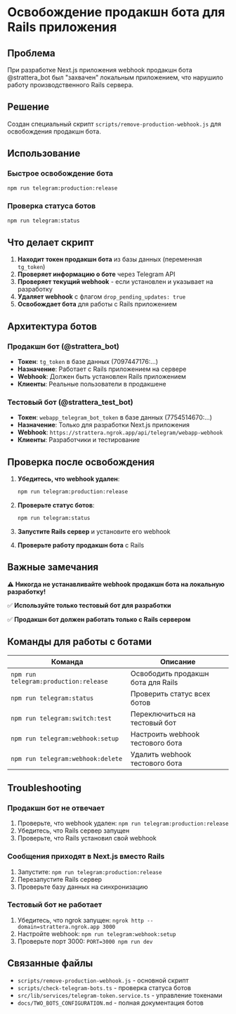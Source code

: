 # Освобождение продакшн бота для Rails приложения

## Проблема

При разработке Next.js приложения webhook продакшн бота @strattera_bot был "захвачен" локальным приложением, что нарушило работу производственного Rails сервера.

## Решение

Создан специальный скрипт `scripts/remove-production-webhook.js` для освобождения продакшн бота.

## Использование

### Быстрое освобождение бота
```bash
npm run telegram:production:release
```

### Проверка статуса ботов
```bash
npm run telegram:status
```

## Что делает скрипт

1. **Находит токен продакшн бота** из базы данных (переменная `tg_token`)
2. **Проверяет информацию о боте** через Telegram API
3. **Проверяет текущий webhook** - если установлен и указывает на разработку
4. **Удаляет webhook** с флагом `drop_pending_updates: true`
5. **Освобождает бота** для работы с Rails приложением

## Архитектура ботов

### Продакшн бот (@strattera_bot)
- **Токен**: `tg_token` в базе данных (7097447176:...)
- **Назначение**: Работает с Rails приложением на сервере
- **Webhook**: Должен быть установлен Rails приложением
- **Клиенты**: Реальные пользователи в продакшене

### Тестовый бот (@strattera_test_bot)  
- **Токен**: `webapp_telegram_bot_token` в базе данных (7754514670:...)
- **Назначение**: Только для разработки Next.js приложения
- **Webhook**: `https://strattera.ngrok.app/api/telegram/webapp-webhook`
- **Клиенты**: Разработчики и тестирование

## Проверка после освобождения

1. **Убедитесь, что webhook удален**:
   ```bash
   npm run telegram:production:release
   ```

2. **Проверьте статус ботов**:
   ```bash
   npm run telegram:status
   ```

3. **Запустите Rails сервер** и установите его webhook

4. **Проверьте работу продакшн бота** с Rails

## Важные замечания

⚠️ **Никогда не устанавливайте webhook продакшн бота на локальную разработку!**

✅ **Используйте только тестовый бот для разработки**

✅ **Продакшн бот должен работать только с Rails сервером**

## Команды для работы с ботами

| Команда | Описание |
|---------|----------|
| `npm run telegram:production:release` | Освободить продакшн бота для Rails |
| `npm run telegram:status` | Проверить статус всех ботов |
| `npm run telegram:switch:test` | Переключиться на тестовый бот |
| `npm run telegram:webhook:setup` | Настроить webhook тестового бота |
| `npm run telegram:webhook:delete` | Удалить webhook тестового бота |

## Troubleshooting

### Продакшн бот не отвечает
1. Проверьте, что webhook удален: `npm run telegram:production:release`
2. Убедитесь, что Rails сервер запущен
3. Проверьте, что Rails установил свой webhook

### Сообщения приходят в Next.js вместо Rails
1. Запустите: `npm run telegram:production:release`
2. Перезапустите Rails сервер
3. Проверьте базу данных на синхронизацию

### Тестовый бот не работает
1. Убедитесь, что ngrok запущен: `ngrok http --domain=strattera.ngrok.app 3000`
2. Настройте webhook: `npm run telegram:webhook:setup`
3. Проверьте порт 3000: `PORT=3000 npm run dev`

## Связанные файлы

- `scripts/remove-production-webhook.js` - основной скрипт
- `scripts/check-telegram-bots.ts` - проверка статуса ботов
- `src/lib/services/telegram-token.service.ts` - управление токенами
- `docs/TWO_BOTS_CONFIGURATION.md` - полная документация ботов 